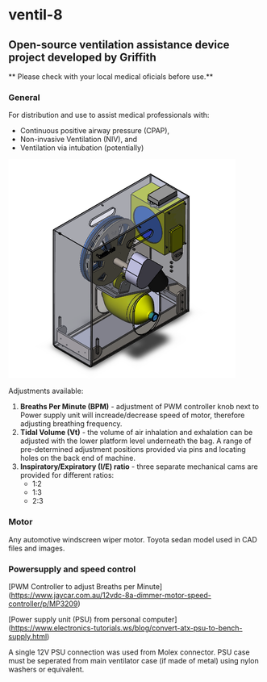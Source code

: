 # ventil-8

## Open-source ventilation assistance device project developed by Griffith 

** Please check with your local medical oficials before use.**


### General

For distribution and use to assist medical professionals with:

* Continuous positive airway pressure (CPAP), 
* Non-invasive Ventilation (NIV), and 
* Ventilation via intubation (potentially) 

![GitHub Logo](/images/cad1.png)

Adjustments available:

1. **Breaths Per Minute (BPM)** - adjustment of PWM controller knob next to Power supply unit will increade/decrease speed of motor, therefore adjusting breathing frequency.
1. **Tidal Volume (Vt)** - the volume of air inhalation and exhalation can be adjusted with the lower platform level underneath the bag. A range of pre-determined adjustment positions provided via pins and locating holes on the back end of machine.
1. **Inspiratory/Expiratory (I/E) ratio** - three separate mechanical cams are provided for different ratios:
   * 1:2
   * 1:3
   * 2:3


### Motor
Any automotive windscreen wiper motor. Toyota sedan model used in CAD files and images.


### Powersupply and speed control 

[PWM Controller to adjust Breaths per Minute] (https://www.jaycar.com.au/12vdc-8a-dimmer-motor-speed-controller/p/MP3209)

[Power supply unit (PSU) from personal computer] (https://www.electronics-tutorials.ws/blog/convert-atx-psu-to-bench-supply.html)

A single 12V PSU connection was used from Molex connector. PSU case must be seperated from main ventilator case (if made of metal) using nylon washers or equivalent.
